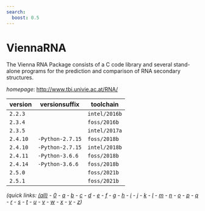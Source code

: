 ```yaml
---
search:
  boost: 0.5
---
```

# ViennaRNA

The Vienna RNA Package consists of a C code library and several stand-alone programs for the prediction and comparison of RNA secondary structures.

*homepage*: <http://www.tbi.univie.ac.at/RNA/>

version | versionsuffix | toolchain
--------|---------------|----------
``2.2.3`` |  | ``intel/2016b``
``2.3.4`` |  | ``foss/2016b``
``2.3.5`` |  | ``intel/2017a``
``2.4.10`` | ``-Python-2.7.15`` | ``foss/2018b``
``2.4.10`` | ``-Python-2.7.15`` | ``intel/2018b``
``2.4.11`` | ``-Python-3.6.6`` | ``foss/2018b``
``2.4.14`` | ``-Python-3.6.6`` | ``foss/2018b``
``2.5.0`` |  | ``foss/2021b``
``2.5.1`` |  | ``foss/2021b``


*(quick links: [(all)](../index.md) - [0](../0/index.md) - [a](../a/index.md) - [b](../b/index.md) - [c](../c/index.md) - [d](../d/index.md) - [e](../e/index.md) - [f](../f/index.md) - [g](../g/index.md) - [h](../h/index.md) - [i](../i/index.md) - [j](../j/index.md) - [k](../k/index.md) - [l](../l/index.md) - [m](../m/index.md) - [n](../n/index.md) - [o](../o/index.md) - [p](../p/index.md) - [q](../q/index.md) - [r](../r/index.md) - [s](../s/index.md) - [t](../t/index.md) - [u](../u/index.md) - [v](../v/index.md) - [w](../w/index.md) - [x](../x/index.md) - [y](../y/index.md) - [z](../z/index.md))*

